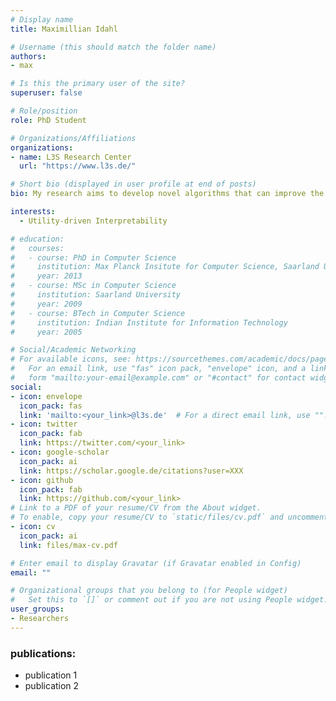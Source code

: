 ```yaml
---
# Display name
title: Maximillian Idahl

# Username (this should match the folder name)
authors:
- max

# Is this the primary user of the site?
superuser: false

# Role/position
role: PhD Student

# Organizations/Affiliations
organizations:
- name: L3S Research Center
  url: "https://www.l3s.de/"

# Short bio (displayed in user profile at end of posts)
bio: My research aims to develop novel algorithms that can improve the utility of interpretable ML approaches.

interests: 
  - Utility-driven Interpretability 

# education:
#   courses:
#   - course: PhD in Computer Science
#     institution: Max Planck Insitute for Computer Science, Saarland University
#     year: 2013
#   - course: MSc in Computer Science
#     institution: Saarland University
#     year: 2009
#   - course: BTech in Computer Science
#     institution: Indian Institute for Information Technology
#     year: 2005

# Social/Academic Networking
# For available icons, see: https://sourcethemes.com/academic/docs/page-builder/#icons
#   For an email link, use "fas" icon pack, "envelope" icon, and a link in the
#   form "mailto:your-email@example.com" or "#contact" for contact widget.
social:
- icon: envelope
  icon_pack: fas
  link: 'mailto:<your_link>@l3s.de'  # For a direct email link, use "".
- icon: twitter
  icon_pack: fab
  link: https://twitter.com/<your_link>
- icon: google-scholar
  icon_pack: ai
  link: https://scholar.google.de/citations?user=XXX
- icon: github
  icon_pack: fab
  link: https://github.com/<your_link>
# Link to a PDF of your resume/CV from the About widget.
# To enable, copy your resume/CV to `static/files/cv.pdf` and uncomment the lines below.
- icon: cv
  icon_pack: ai
  link: files/max-cv.pdf

# Enter email to display Gravatar (if Gravatar enabled in Config)
email: ""

# Organizational groups that you belong to (for People widget)
#   Set this to `[]` or comment out if you are not using People widget.
user_groups:
- Researchers
---
```




### publications:
- publication 1
- publication 2
